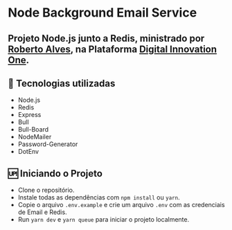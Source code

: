 # Node Background Email Service

## Projeto Node.js junto a Redis, ministrado por <a href="https://github.com/robertosousa1/" target="_blank" rel="Github Roberto Alves">Roberto Alves</a>, na Plataforma <a href="https://digitalinnovation.one/" target="_blank" rel="Digital Innovation One">Digital Innovation One</a>.

## [](#technology):rocket: Tecnologias utilizadas

-  Node.js
-  Redis
-  Express 
-  Bull 
-  Bull-Board
-  NodeMailer
-  Password-Generator
-  DotEnv

## [](#getting-started):up: Iniciando o Projeto

-   Clone o repositório.
-   Instale todas as dependências com `npm install` ou `yarn`.
-   Copie o arquivo `.env.example` e crie um arquivo `.env` com as credenciais de Email e Redis.
-   Run `yarn dev` e `yarn queue` para iniciar o projeto localmente.
